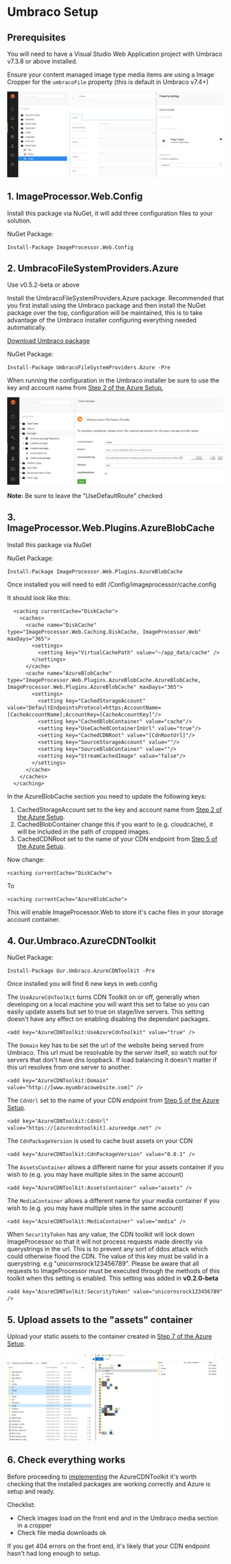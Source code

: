 # Umbraco Setup #

## Prerequisites ##

You will need to have a Visual Studio Web Application project with Umbraco v7.3.8 or above installed.

Ensure your content managed image type media items are using a Image Cropper for the `umbracoFile` property (this is default in Umbraco v7.4+)

![Image Type Cropper](images/image-type-cropper.png)

## 1. ImageProcessor.Web.Config ##

Install this package via NuGet, it will add three configuration files to your solution.

NuGet Package:

	Install-Package ImageProcessor.Web.Config  

## 2. UmbracoFileSystemProviders.Azure ##

Use v0.5.2-beta or above

Install the UmbracoFileSystemProviders.Azure package. Recommended that you first install using the Umbraco package and then install the NuGet package over the top, configuration will be maintained, this is to take advantage of the Umbraco installer configuring everything needed automatically.

[Download Umbraco package](https://our.umbraco.org/projects/collaboration/umbracofilesystemprovidersazure/)

NuGet Package:

	Install-Package UmbracoFileSystemProviders.Azure -Pre  

When running the configuration in the Umbraco installer be sure to use the key and account name from [Step 2 of the Azure Setup.](Azure-Setup.md)
    
![Installing Umbraco File System Providers](images/umbraco-azure-filesystem-provider-install.png)

**Note:** Be sure to leave the "UseDefaultRoute" checked

## 3. ImageProcessor.Web.Plugins.AzureBlobCache

Install this package via NuGet

NuGet Package:

    Install-Package ImageProcessor.Web.Plugins.AzureBlobCache

Once installed you will need to edit /Config/imageprocessor/cache.config

It should look like this:

	  <caching currentCache="DiskCache">
	    <caches>
	      <cache name="DiskCache" type="ImageProcessor.Web.Caching.DiskCache, ImageProcessor.Web" maxDays="365">
	        <settings>
	          <setting key="VirtualCachePath" value="~/app_data/cache" />
	        </settings>
	      </cache>
	      <cache name="AzureBlobCache" type="ImageProcessor.Web.Plugins.AzureBlobCache.AzureBlobCache, ImageProcessor.Web.Plugins.AzureBlobCache" maxDays="365">
	        <settings>
	          <setting key="CachedStorageAccount" value="DefaultEndpointsProtocol=https;AccountName=[CacheAccountName];AccountKey=[CacheAccountKey]"/>
	          <setting key="CachedBlobContainer" value="cache"/>
	          <setting key="UseCachedContainerInUrl" value="true"/>
	          <setting key="CachedCDNRoot" value="[CdnRootUrl]"/>
	          <setting key="SourceStorageAccount" value=""/>
	          <setting key="SourceBlobContainer" value=""/>
	          <setting key="StreamCachedImage" value="false"/>
	        </settings>
	      </cache>
	    </caches>
	  </caching>

In the AzureBlobCache section you need to update the following keys:

1. CachedStorageAccount set to the key and account name from [Step 2 of the Azure Setup](Azure-Setup.md).
2. CachedBlobContainer change this if you want to (e.g. cloudcache), it will be included in the path of cropped images.
3. CachedCDNRoot set to the name of your CDN endpoint from [Step 5 of the Azure Setup](Azure-Setup.md).

Now change:

	<caching currentCache="DiskCache">

To

	<caching currentCache="AzureBlobCache">

This will enable ImageProcessor.Web to store it's cache files in your storage account container.

## 4. Our.Umbraco.AzureCDNToolkit ##

NuGet Package:

    Install-Package Our.Umbraco.AzureCDNToolkit -Pre

Once installed you will find 6 new keys in web.config

The `UseAzureCdnToolkit` turns CDN Toolkit on or off, generally when developing on a local machine you will want this set to false so you can easily update assets but set to true on stage/live servers. This setting doesn't have any effect on enabling disabling the dependant packages.

    <add key="AzureCDNToolkit:UseAzureCdnToolkit" value="true" />

The `Domain` key has to be set the url of the website being served from Umbraco. This url must be resolvable by the server itself, so watch out for servers that don't have dns loopback. If load balancing it doesn't matter if this url resolves from one server to another.

    <add key="AzureCDNToolkit:Domain" value="http://[www.myumbracowebsite.com]" />

The `CdnUrl` set to the name of your CDN endpoint from [Step 5 of the Azure Setup](Azure-Setup.md).

    <add key="AzureCDNToolkit:CdnUrl" value="https://[azurecdntoolkit].azureedge.net" />

The `CdnPackageVersion` is used to cache bust assets on your CDN

    <add key="AzureCDNToolkit:CdnPackageVersion" value="0.0.1" />

The `AssetsContainer` allows a different name for your assets container if you wish to (e.g. you may have multiple sites in the same account)

    <add key="AzureCDNToolkit:AssetsContainer" value="assets" />

The `MediaContainer` allows a different name for your media container if you wish to (e.g. you may have multiple sites in the same account)

    <add key="AzureCDNToolkit:MediaContainer" value="media" />

When `SecurityToken` has any value, the CDN toolkit will lock down ImageProcessor so that it will not process requests made directly via querystrings in the url. This is to prevent any sort of ddos attack which could otherwise flood the CDN. The value of this key must be valid in a querystring. e.g "unicornsrock123456789". Please be aware that all requests to ImageProcessor must be executed through the methods of this toolkit when this setting is enabled. This setting was added in **v0.2.0-beta**

    <add key="AzureCDNToolkit:SecurityToken" value="unicornsrock123456789" />

## 5. Upload assets to the "assets" container ##

Upload your static assets to the container created in [Step 7 of the Azure Setup](Azure-Setup.md).

![Upload assets](images/upload-assets.png)

## 6. Check everything works ##

Before proceeding to [implementing](Umbraco-Implementation.md) the AzureCDNToolkit it's worth checking that the installed packages are working correctly and Azure is setup and ready. 

Checklist:

- Check images load on the front end and in the Umbraco media section in a cropper
- Check file media downloads ok

If you get 404 errors on the front end, it's likely that your CDN endpoint hasn't had long enough to setup.